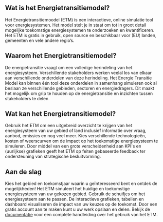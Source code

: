 <h2 id="what-is">Wat is het Energietransitiemodel?</h2>

Het Energietransitiemoodel (ETM) is een interactieve, online simulatie tool voor energiesystemen. Het model stelt je in staat om tot in groot detail mogelijke toekomstige energiesystemen te onderzoeken en kwantificeren. Het ETM is gratis in gebruik, open source en beschikbaar voor (EU) landen, gemeenten en vele andere regio’s.

<h2 id="why-use">Waarom het Energietransitiemodel?</h2>

De energietransitie vraagt om een volledige herindeling van het energiesysteem. Verschillende stakeholders werken veelal los van elkaar aan verschillende onderdelen van deze herindeling. Het Energie Transitie Model kan binnen één tool deze onderdelen in samenhang simuleren ook al beslaan ze verschillende gebieden, sectoren en energiedragers. Dit maakt het mogelijk om grip te houden op de energietransitie en inzichten tussen stakeholders te delen.

<h2 id="what-to-do">Wat kan het Energietransitiemodel?</h2>

Gebruik het ETM om een uitgebreid overzicht te krijgen van het energiesysteem van uw gebied of land inclusief informatie over vraag, aanbod, emissies en nog veel meer. Kies verschillende technologieën, kosten of weerscurven om de impact op het toekomstige energiesysteem te simuleren. Door middel van een grote verscheidenheid aan KPI's en (uurlijkse) grafieken geeft het ETM op feiten gebaseerde feedback ter ondersteuning van strategische besluitvorming.

<h2 id="getting-started">Aan de slag</h2>

Kies het gebied en toekomstjaar waarin u geïnteresseerd bent en ontdek de mogelijkheden! Het ETM simuleert het huidige en toekomstige energiesysteem van uw gekozen gebied. Gebruik de schuifjes om het energiesysteem aan te passen. De interactieve grafieken, tabellen en dashboard visualiseren de impact van uw keuzes op de toekomst. Door een gratis account aan te maken kunt u uw werk opslaan en delen. Bekijk de [documentatie](https://docs.energytransitionmodel.com/main/starting-or-exploring) voor een complete handleiding over het gebruik van het ETM.
